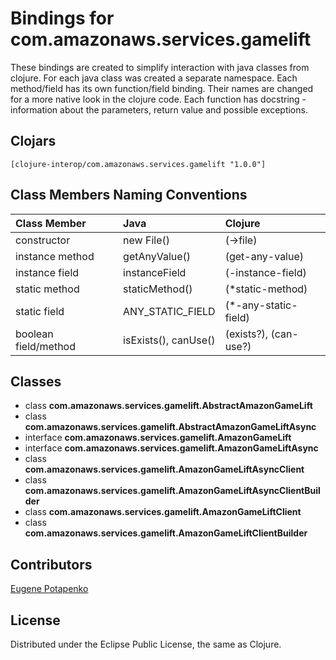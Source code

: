 # Bindings for com.amazonaws.services.gamelift

These bindings are created to simplify interaction with java classes from clojure.
For each java class was created a separate namespace.
Each method/field has its own function/field binding.
Their names are changed for a more native look in the clojure code. Each function has docstring - information about the parameters, return value and possible exceptions.

## Clojars

```
[clojure-interop/com.amazonaws.services.gamelift "1.0.0"]
```

## Class Members Naming Conventions

| Class Member | Java | Clojure |
|:--|:--|:--|
| constructor | new File() | (->file) |
| instance method | getAnyValue() | (get-any-value) |
| instance field | instanceField | (-instance-field) |
| static method | staticMethod() | (*static-method) |
| static field | ANY_STATIC_FIELD | (*-any-static-field) |
| boolean field/method | isExists(), canUse() | (exists?), (can-use?) |

## Classes

- class **com.amazonaws.services.gamelift.AbstractAmazonGameLift**
- class **com.amazonaws.services.gamelift.AbstractAmazonGameLiftAsync**
- interface **com.amazonaws.services.gamelift.AmazonGameLift**
- interface **com.amazonaws.services.gamelift.AmazonGameLiftAsync**
- class **com.amazonaws.services.gamelift.AmazonGameLiftAsyncClient**
- class **com.amazonaws.services.gamelift.AmazonGameLiftAsyncClientBuilder**
- class **com.amazonaws.services.gamelift.AmazonGameLiftClient**
- class **com.amazonaws.services.gamelift.AmazonGameLiftClientBuilder**

## Contributors

[Eugene Potapenko](https://github.com/potapenko/)

## License

Distributed under the Eclipse Public License, the same as Clojure.
